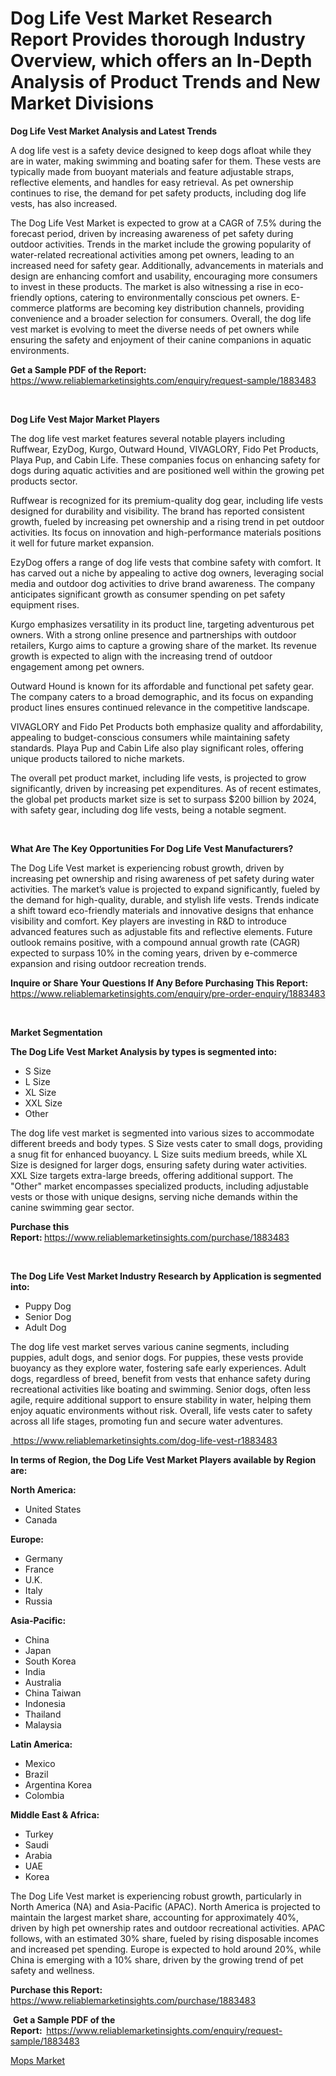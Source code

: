 <p><h1>Dog Life Vest Market Research Report Provides thorough Industry Overview, which offers an In-Depth Analysis of Product Trends and New Market Divisions</h1></p><p><strong>Dog Life Vest Market Analysis and Latest Trends</strong></p>
<p><p>A dog life vest is a safety device designed to keep dogs afloat while they are in water, making swimming and boating safer for them. These vests are typically made from buoyant materials and feature adjustable straps, reflective elements, and handles for easy retrieval. As pet ownership continues to rise, the demand for pet safety products, including dog life vests, has also increased. </p><p>The Dog Life Vest Market is expected to grow at a CAGR of 7.5% during the forecast period, driven by increasing awareness of pet safety during outdoor activities. Trends in the market include the growing popularity of water-related recreational activities among pet owners, leading to an increased need for safety gear. Additionally, advancements in materials and design are enhancing comfort and usability, encouraging more consumers to invest in these products. The market is also witnessing a rise in eco-friendly options, catering to environmentally conscious pet owners. E-commerce platforms are becoming key distribution channels, providing convenience and a broader selection for consumers. Overall, the dog life vest market is evolving to meet the diverse needs of pet owners while ensuring the safety and enjoyment of their canine companions in aquatic environments.</p></p>
<p><strong>Get a Sample PDF of the Report:&nbsp;</strong> <a href="https://www.reliablemarketinsights.com/enquiry/request-sample/1883483?utm_campaign=2769&utm_medium=2&utm_source=Github&utm_content=ia&utm_term=05032025&utm_id=dog-life-vest">https://www.reliablemarketinsights.com/enquiry/request-sample/1883483</a></p>
<p>&nbsp;</p>
<p><strong>Dog Life Vest Major Market Players</strong></p>
<p><p>The dog life vest market features several notable players including Ruffwear, EzyDog, Kurgo, Outward Hound, VIVAGLORY, Fido Pet Products, Playa Pup, and Cabin Life. These companies focus on enhancing safety for dogs during aquatic activities and are positioned well within the growing pet products sector.</p><p>Ruffwear is recognized for its premium-quality dog gear, including life vests designed for durability and visibility. The brand has reported consistent growth, fueled by increasing pet ownership and a rising trend in pet outdoor activities. Its focus on innovation and high-performance materials positions it well for future market expansion.</p><p>EzyDog offers a range of dog life vests that combine safety with comfort. It has carved out a niche by appealing to active dog owners, leveraging social media and outdoor dog activities to drive brand awareness. The company anticipates significant growth as consumer spending on pet safety equipment rises.</p><p>Kurgo emphasizes versatility in its product line, targeting adventurous pet owners. With a strong online presence and partnerships with outdoor retailers, Kurgo aims to capture a growing share of the market. Its revenue growth is expected to align with the increasing trend of outdoor engagement among pet owners.</p><p>Outward Hound is known for its affordable and functional pet safety gear. The company caters to a broad demographic, and its focus on expanding product lines ensures continued relevance in the competitive landscape.</p><p>VIVAGLORY and Fido Pet Products both emphasize quality and affordability, appealing to budget-conscious consumers while maintaining safety standards. Playa Pup and Cabin Life also play significant roles, offering unique products tailored to niche markets.</p><p>The overall pet product market, including life vests, is projected to grow significantly, driven by increasing pet expenditures. As of recent estimates, the global pet products market size is set to surpass $200 billion by 2024, with safety gear, including dog life vests, being a notable segment.</p></p>
<p>&nbsp;</p>
<p><strong>What Are The Key Opportunities For Dog Life Vest Manufacturers?</strong></p>
<p><p>The Dog Life Vest market is experiencing robust growth, driven by increasing pet ownership and rising awareness of pet safety during water activities. The market’s value is projected to expand significantly, fueled by the demand for high-quality, durable, and stylish life vests. Trends indicate a shift toward eco-friendly materials and innovative designs that enhance visibility and comfort. Key players are investing in R&D to introduce advanced features such as adjustable fits and reflective elements. Future outlook remains positive, with a compound annual growth rate (CAGR) expected to surpass 10% in the coming years, driven by e-commerce expansion and rising outdoor recreation trends.</p></p>
<p><strong>Inquire or Share Your Questions If Any Before Purchasing This Report:</strong> <a href="https://www.reliablemarketinsights.com/enquiry/pre-order-enquiry/1883483?utm_campaign=2769&utm_medium=2&utm_source=Github&utm_content=ia&utm_term=05032025&utm_id=dog-life-vest">https://www.reliablemarketinsights.com/enquiry/pre-order-enquiry/1883483</a></p>
<p>&nbsp;</p>
<p><strong>Market Segmentation</strong></p>
<p><strong>The Dog Life Vest Market Analysis by types is segmented into:</strong></p>
<p><ul><li>S Size</li><li>L Size</li><li>XL Size</li><li>XXL Size</li><li>Other</li></ul></p>
<p><p>The dog life vest market is segmented into various sizes to accommodate different breeds and body types. S Size vests cater to small dogs, providing a snug fit for enhanced buoyancy. L Size suits medium breeds, while XL Size is designed for larger dogs, ensuring safety during water activities. XXL Size targets extra-large breeds, offering additional support. The "Other" market encompasses specialized products, including adjustable vests or those with unique designs, serving niche demands within the canine swimming gear sector.</p></p>
<p><strong>Purchase this Report:&nbsp;</strong><a href="https://www.reliablemarketinsights.com/purchase/1883483?utm_campaign=2769&utm_medium=2&utm_source=Github&utm_content=ia&utm_term=05032025&utm_id=dog-life-vest">https://www.reliablemarketinsights.com/purchase/1883483</a></p>
<p>&nbsp;</p>
<p><strong>The Dog Life Vest Market Industry Research by Application is segmented into:</strong></p>
<p><ul><li>Puppy Dog</li><li>Senior Dog</li><li>Adult Dog</li></ul></p>
<p><p>The dog life vest market serves various canine segments, including puppies, adult dogs, and senior dogs. For puppies, these vests provide buoyancy as they explore water, fostering safe early experiences. Adult dogs, regardless of breed, benefit from vests that enhance safety during recreational activities like boating and swimming. Senior dogs, often less agile, require additional support to ensure stability in water, helping them enjoy aquatic environments without risk. Overall, life vests cater to safety across all life stages, promoting fun and secure water adventures.</p></p>
<p><a href="https://www.reliablemarketinsights.com/dog-life-vest-r1883483?utm_campaign=2769&utm_medium=2&utm_source=Github&utm_content=ia&utm_term=05032025&utm_id=dog-life-vest">&nbsp;https://www.reliablemarketinsights.com/dog-life-vest-r1883483</a></p>
<p><strong>In terms of Region, the Dog Life Vest Market Players available by Region are:</strong></p>
<p>
    <p> <strong> North America: </strong>
        <ul>
            <li>United States</li>
            <li>Canada</li>
        </ul>
        </p> 
    <p> <strong> Europe: </strong>
        <ul>
            <li>Germany</li>
            <li>France</li>
            <li>U.K.</li>
            <li>Italy</li>
            <li>Russia</li>
        </ul>
        </p> 
    <p> <strong> Asia-Pacific: </strong>
        <ul>
            <li>China</li>
            <li>Japan</li>
            <li>South Korea</li>
            <li>India</li>
            <li>Australia</li>
            <li>China Taiwan</li>
            <li>Indonesia</li>
            <li>Thailand</li>
            <li>Malaysia</li>
        </ul>
        </p> 
    <p> <strong> Latin America: </strong>
        <ul>
            <li>Mexico</li>
            <li>Brazil</li>
            <li>Argentina Korea</li>
            <li>Colombia</li>
        </ul>
        </p> 
    <p> <strong> Middle East & Africa: </strong>
        <ul>
            <li>Turkey</li>
            <li>Saudi</li>
            <li>Arabia</li>
            <li>UAE</li>
            <li>Korea</li>
        </ul>
    </p>
    </p>
<p><p>The Dog Life Vest market is experiencing robust growth, particularly in North America (NA) and Asia-Pacific (APAC). North America is projected to maintain the largest market share, accounting for approximately 40%, driven by high pet ownership rates and outdoor recreational activities. APAC follows, with an estimated 30% share, fueled by rising disposable incomes and increased pet spending. Europe is expected to hold around 20%, while China is emerging with a 10% share, driven by the growing trend of pet safety and wellness.</p></p>
<p><strong>Purchase this Report: </strong><a href="https://www.reliablemarketinsights.com/purchase/1883483?utm_campaign=2769&utm_medium=2&utm_source=Github&utm_content=ia&utm_term=05032025&utm_id=dog-life-vest">https://www.reliablemarketinsights.com/purchase/1883483</a></p>
<p>&nbsp;<strong>Get a Sample PDF of the Report:&nbsp;&nbsp;</strong><a href="https://www.reliablemarketinsights.com/enquiry/request-sample/1883483?utm_campaign=2769&utm_medium=2&utm_source=Github&utm_content=ia&utm_term=05032025&utm_id=dog-life-vest">https://www.reliablemarketinsights.com/enquiry/request-sample/1883483</a></p>
<p><strong></strong></p>
<p><p><a href="https://github.com/danikabiele541/Market-Research-Report-List-1/blob/main/mops-market.md?utm_campaign=2769&utm_medium=2&utm_source=Github&utm_content=ia&utm_term=05032025&utm_id=dog-life-vest">Mops Market</a></p></p>